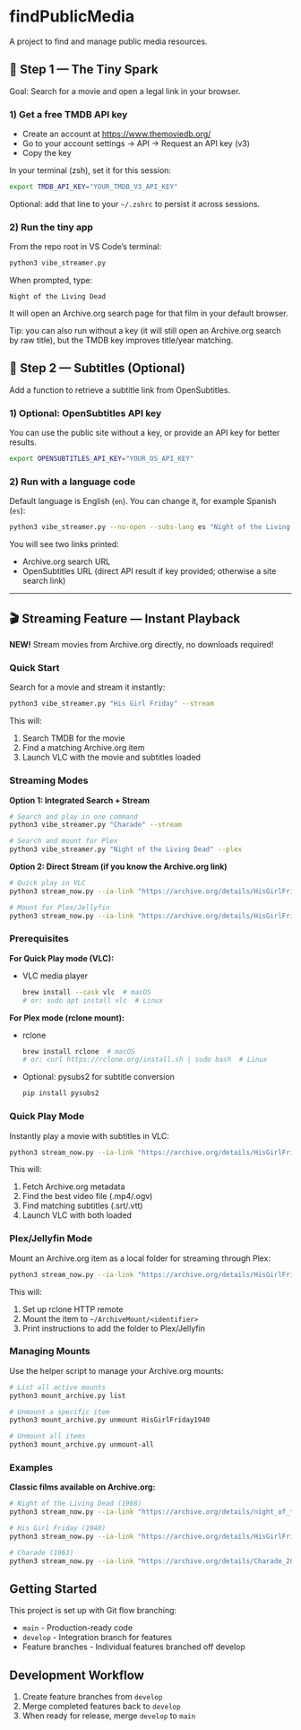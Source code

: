 # findPublicMedia

A project to find and manage public media resources.

## 🩵 Step 1 — The Tiny Spark

Goal: Search for a movie and open a legal link in your browser.

### 1) Get a free TMDB API key
- Create an account at https://www.themoviedb.org/
- Go to your account settings → API → Request an API key (v3)
- Copy the key

In your terminal (zsh), set it for this session:

```zsh
export TMDB_API_KEY="YOUR_TMDB_V3_API_KEY"
```

Optional: add that line to your `~/.zshrc` to persist it across sessions.

### 2) Run the tiny app
From the repo root in VS Code’s terminal:

```zsh
python3 vibe_streamer.py
```

When prompted, type:

```
Night of the Living Dead
```

It will open an Archive.org search page for that film in your default browser.

Tip: you can also run without a key (it will still open an Archive.org search by raw title),
but the TMDB key improves title/year matching.

## 🧩 Step 2 — Subtitles (Optional)

Add a function to retrieve a subtitle link from OpenSubtitles.

### 1) Optional: OpenSubtitles API key
You can use the public site without a key, or provide an API key for better results.

```zsh
export OPENSUBTITLES_API_KEY="YOUR_OS_API_KEY"
```

### 2) Run with a language code
Default language is English (`en`). You can change it, for example Spanish (`es`):

```zsh
python3 vibe_streamer.py --no-open --subs-lang es "Night of the Living Dead"
```

You will see two links printed:
- Archive.org search URL
- OpenSubtitles URL (direct API result if key provided; otherwise a site search link)

---

## 🎬 Streaming Feature — Instant Playback

**NEW!** Stream movies from Archive.org directly, no downloads required!

### Quick Start

Search for a movie and stream it instantly:

```zsh
python3 vibe_streamer.py "His Girl Friday" --stream
```

This will:
1. Search TMDB for the movie
2. Find a matching Archive.org item
3. Launch VLC with the movie and subtitles loaded

### Streaming Modes

**Option 1: Integrated Search + Stream**
```zsh
# Search and play in one command
python3 vibe_streamer.py "Charade" --stream

# Search and mount for Plex
python3 vibe_streamer.py "Night of the Living Dead" --plex
```

**Option 2: Direct Stream (if you know the Archive.org link)**
```zsh
# Quick play in VLC
python3 stream_now.py --ia-link "https://archive.org/details/HisGirlFriday1940" --mode quick

# Mount for Plex/Jellyfin
python3 stream_now.py --ia-link "https://archive.org/details/HisGirlFriday1940" --mode plex
```

### Prerequisites

**For Quick Play mode (VLC):**
- VLC media player
  ```zsh
  brew install --cask vlc  # macOS
  # or: sudo apt install vlc  # Linux
  ```

**For Plex mode (rclone mount):**
- rclone
  ```zsh
  brew install rclone  # macOS
  # or: curl https://rclone.org/install.sh | sudo bash  # Linux
  ```
- Optional: pysubs2 for subtitle conversion
  ```zsh
  pip install pysubs2
  ```

### Quick Play Mode

Instantly play a movie with subtitles in VLC:

```zsh
python3 stream_now.py --ia-link "https://archive.org/details/HisGirlFriday1940" --mode quick
```

This will:
1. Fetch Archive.org metadata
2. Find the best video file (.mp4/.ogv)
3. Find matching subtitles (.srt/.vtt)
4. Launch VLC with both loaded

### Plex/Jellyfin Mode

Mount an Archive.org item as a local folder for streaming through Plex:

```zsh
python3 stream_now.py --ia-link "https://archive.org/details/HisGirlFriday1940" --mode plex
```

This will:
1. Set up rclone HTTP remote
2. Mount the item to `~/ArchiveMount/<identifier>`
3. Print instructions to add the folder to Plex/Jellyfin

### Managing Mounts

Use the helper script to manage your Archive.org mounts:

```zsh
# List all active mounts
python3 mount_archive.py list

# Unmount a specific item
python3 mount_archive.py unmount HisGirlFriday1940

# Unmount all items
python3 mount_archive.py unmount-all
```

### Examples

**Classic films available on Archive.org:**
```zsh
# Night of the Living Dead (1968)
python3 stream_now.py --ia-link "https://archive.org/details/night_of_the_living_dead" --mode quick

# His Girl Friday (1940)
python3 stream_now.py --ia-link "https://archive.org/details/HisGirlFriday1940" --mode quick

# Charade (1963)
python3 stream_now.py --ia-link "https://archive.org/details/Charade_201712" --mode plex
```

## Getting Started

This project is set up with Git flow branching:
- `main` - Production-ready code
- `develop` - Integration branch for features
- Feature branches - Individual features branched off develop

## Development Workflow

1. Create feature branches from `develop`
2. Merge completed features back to `develop`
3. When ready for release, merge `develop` to `main`